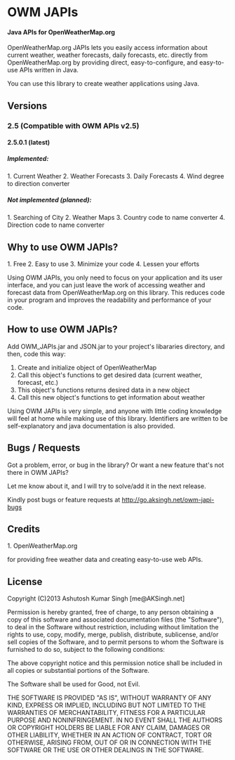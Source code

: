 <h1>OWM JAPIs</h1>

<h4>Java APIs for OpenWeatherMap.org</h4>

OpenWeatherMap.org JAPIs lets you easily access information about current weather, weather forecasts, 
daily forecasts, etc. directly from OpenWeatherMap.org by providing direct, easy-to-configure, and 
easy-to-use APIs written in Java. 

You can use this library to create weather applications using Java.



<h2>Versions</h2>
<h3>2.5 (Compatible with OWM APIs v2.5)</h3>


<h4>2.5.0.1 (latest)</h4>

<h5>Implemented:</h5>
1. Current Weather
2. Weather Forecasts
3. Daily Forecasts
4. Wind degree to direction converter

<h5>Not implemented (planned):</h5>
1. Searching of City
2. Weather Maps
3. Country code to name converter
4. Direction code to name converter



<h2>Why to use OWM JAPIs?</h2>
1. Free
2. Easy to use
3. Minimize your code
4. Lessen your efforts

Using OWM JAPIs, you only need to focus on your application and its user interface, and you can just leave 
the work of accessing weather and forecast data from OpenWeatherMap.org on this library. This reduces code 
in your program and improves the readability and performance of your code.



<h2>How to use OWM JAPIs?</h2>
Add OWM_JAPIs.jar and JSON.jar to your project's libararies directory, and then, code this way:

1. Create and initialize object of OpenWeatherMap
2. Call this object's functions to get desired data (current weather, forecast, etc.)
3. This object's functions returns desired data in a new object
4. Call this new object's functions to get information about weather

Using OWM JAPIs is very simple, and anyone with little coding knowledge will feel at home while making use 
of this library. Identifiers are written to be self-explanatory and java documentation is also provided.



<h2>Bugs / Requests</h2>
Got a problem, error, or bug in the library? Or want a new feature that's not there in OWM JAPIs?

Let me know about it, and I will try to solve/add it in the next release.

Kindly post bugs or feature requests at http://go.aksingh.net/owm-japi-bugs



<h2>Credits</h2>
1. OpenWeatherMap.org

for providing free weather data and creating easy-to-use web APIs.



<h2>License</h2>
Copyright (C)2013 Ashutosh Kumar Singh [me@AKSingh.net]
  
Permission is hereby granted, free of charge, to any person obtaining 
a copy of this software and associated documentation files (the "Software"), 
to deal in the Software without restriction, including without limitation 
the rights to use, copy, modify, merge, publish, distribute, sublicense, 
and/or sell copies of the Software, and to permit persons to whom the 
Software is furnished to do so, subject to the following conditions:
  
The above copyright notice and this permission notice shall be included 
in all copies or substantial portions of the Software.

The Software shall be used for Good, not Evil.
 
THE SOFTWARE IS PROVIDED "AS IS", WITHOUT WARRANTY OF ANY KIND, EXPRESS 
OR IMPLIED, INCLUDING BUT NOT LIMITED TO THE WARRANTIES OF MERCHANTABILITY, 
FITNESS FOR A PARTICULAR PURPOSE AND NONINFRINGEMENT. IN NO EVENT SHALL 
THE AUTHORS OR COPYRIGHT HOLDERS BE LIABLE FOR ANY CLAIM, DAMAGES OR 
OTHER LIABILITY, WHETHER IN AN ACTION OF CONTRACT, TORT OR OTHERWISE, 
ARISING FROM, OUT OF OR IN CONNECTION WITH THE SOFTWARE OR THE USE OR 
OTHER DEALINGS IN THE SOFTWARE.
